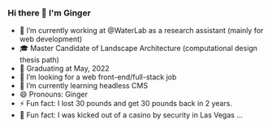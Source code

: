 ### Hi there 👋 I'm Ginger


<!-- **Ginger000/Ginger000** is a ✨ _special_ ✨ repository because its `README.md` (this file) appears on your GitHub profile.

Here are some ideas to get you started: -->
- 🔭 I’m currently working at @WaterLab as a research assistant (mainly for web development)
- :mortar_board: Master Candidate of Landscape Architecture (computational design thesis path)
- :cactus: Graduating at May, 2022
- 🤔 I’m looking for a web front-end/full-stack job
- 🌱 I’m currently learning headless CMS
- 😄 Pronouns: Ginger
- ⚡ Fun fact: I lost 30 pounds and get 30 pounds back in 2 years. 
- :slot_machine: Fun fact: I was kicked out of a casino by security in Las Vegas ... 

